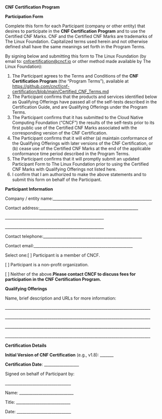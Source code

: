 **CNF Certification Program**

**Participation Form**

Complete this form for each Participant (company or other entity) that desires to participate in the **CNF Certification** **Program** and to use the Certified CNF Marks. CNF and the Certified CNF Marks are trademarks of The Linux Foundation. Capitalized terms used herein and not otherwise defined shall have the same meanings set forth in the Program Terms.

By signing below and submitting this form to The Linux Foundation (by email to: cnfcertification@cncf.io or other method made available by The Linux Foundation):

1. The Participant agrees to the Terms and Conditions of the **CNF Certification** **Program** (the “Program Terms”), available at https://github.com/cncf/cnf-certification/blob/main/Certified_CNF_Terms.md
2. The Participant confirms that the products and services identified below as Qualifying Offerings have passed all of the self-tests described in the Certification Guide, and are Qualifying Offerings under the Program Terms.
3. The Participant confirms that it has submitted to the Cloud Native Computing Foundation (“CNCF”) the results of the self-tests prior to its first public use of the Certified CNF Marks associated with the corresponding version of the CNF Certification.
4. The Participant confirms that it will either (a) maintain conformance of the Qualifying Offerings with later versions of the CNF Certification, or (b) cease use of the Certified CNF Marks at the end of the applicable conformance time period described in the Program Terms.
5. The Participant confirms that it will promptly submit an updated Participant Form to The Linux Foundation prior to using the Certified CNF Marks with Qualifying Offerings not listed here.
6. I confirm that I am authorized to make the above statements and to submit this form on behalf of the Participant.

**Participant Information**

Company / entity name:\_\_\_\_\_\_\_\_\_\_\_\_\_\_\_\_\_\_\_\_\_\_\_\_\_\_\_\_\_\_\_\_\_\_\_\_\_\_\_\_\_\_\_\_\_\_\_\_\_\_\_

Contact address:\_\_\_\_\_\_\_\_\_\_\_\_\_\_\_\_\_\_\_\_\_\_\_\_\_\_\_\_\_\_\_\_\_\_\_\_\_\_\_\_\_\_\_\_\_\_\_\_\_\_\_

\_\_\_\_\_\_\_\_\_\_\_\_\_\_\_\_\_\_\_\_\_\_\_\_\_\_\_\_\_\_\_\_\_\_\_\_\_\_\_\_\_\_\_\_\_\_\_\_\_\_\_

\_\_\_\_\_\_\_\_\_\_\_\_\_\_\_\_\_\_\_\_\_\_\_\_\_\_\_\_\_\_\_\_\_\_\_\_\_\_\_\_\_\_\_\_\_\_\_\_\_\_\_

Contact telephone:\_\_\_\_\_\_\_\_\_\_\_\_\_\_\_\_\_\_\_\_\_\_\_\_\_\_\_\_\_\_\_\_\_\_\_\_\_\_\_\_\_\_\_\_\_\_\_\_\_\_\_

Contact email:\_\_\_\_\_\_\_\_\_\_\_\_\_\_\_\_\_\_\_\_\_\_\_\_\_\_\_\_\_\_\_\_\_\_\_\_\_\_\_\_\_\_\_\_\_\_\_\_\_\_\_

Select one:\[ ] Participant is a member of CNCF.

\[ ] Participant is a non-profit organization.

\[ ] Neither of the above.**Please contact CNCF to discuss fees for participation in the CNF Certification Program.**

  


**Qualifying Offerings**

Name, brief description and URLs for more information:

\_\_\_\_\_\_\_\_\_\_\_\_\_\_\_\_\_\_\_\_\_\_\_\_\_\_\_\_\_\_\_\_\_\_\_\_\_\_\_\_\_\_\_\_\_\_\_\_\_\_\_\_\_\_\_\_\_\_\_\_\_\_\_\_\_\_\_\_\_\_\_\_\_\_\_

\_\_\_\_\_\_\_\_\_\_\_\_\_\_\_\_\_\_\_\_\_\_\_\_\_\_\_\_\_\_\_\_\_\_\_\_\_\_\_\_\_\_\_\_\_\_\_\_\_\_\_\_\_\_\_\_\_\_\_\_\_\_\_\_\_\_\_\_\_\_\_\_\_\_\_

\_\_\_\_\_\_\_\_\_\_\_\_\_\_\_\_\_\_\_\_\_\_\_\_\_\_\_\_\_\_\_\_\_\_\_\_\_\_\_\_\_\_\_\_\_\_\_\_\_\_\_\_\_\_\_\_\_\_\_\_\_\_\_\_\_\_\_\_\_\_\_\_\_\_\_

\_\_\_\_\_\_\_\_\_\_\_\_\_\_\_\_\_\_\_\_\_\_\_\_\_\_\_\_\_\_\_\_\_\_\_\_\_\_\_\_\_\_\_\_\_\_\_\_\_\_\_\_\_\_\_\_\_\_\_\_\_\_\_\_\_\_\_\_\_\_\_\_\_\_\_

  


**Certification Details**

**Initial Version of CNF Certification** (e.g., v1.8): \_\_\_\_\_\_\_

**Certification Date**: \_\_\_\_\_\_\_\_\_\_\_\_\_\_\_\_\_\_

  


Signed on behalf of Participant by:

  


\_\_\_\_\_\_\_\_\_\_\_\_\_\_\_\_\_\_\_\_\_\_\_\_\_\_\_\_\_\_\_\_\_\_

Name: \_\_\_\_\_\_\_\_\_\_\_\_\_\_\_\_\_\_\_\_\_\_\_\_\_\_\_\_

Title: \_\_\_\_\_\_\_\_\_\_\_\_\_\_\_\_\_\_\_\_\_\_\_\_\_\_\_\_

Date: \_\_\_\_\_\_\_\_\_\_\_\_\_\_\_\_\_\_\_\_\_\_\_\_\_\_\_\_

  
  
